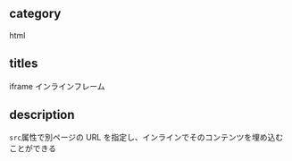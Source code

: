 ## category

html

## titles

iframe
インラインフレーム

## description

`src`属性で別ページの URL を指定し、インラインでそのコンテンツを埋め込むことができる
